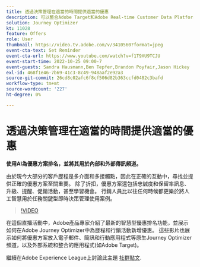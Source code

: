 ```yaml
---
title: 透過決策管理在適當的時間提供適當的優惠
description: 可以整合Adobe Target和Adobe Real-time Customer Data Platform，以提供更個人化的客戶體驗。 在這個直播串流活動中，瞭解整合這兩個平台如何協助企業即時收集資料，然後建立和測試鎖定目標的體驗。 在即時示範中瞭解這項強大功能的端對端流程。
solution: Journey Optimizer
kt: 11028
feature: Offers
role: User
thumbnail: https://video.tv.adobe.com/v/3410560?format=jpeg
event-cta-text: Set Reminder
event-cta-url: https://www.youtube.com/watch?v=f1T9XU9TCJU
event-start-time: 2022-10-25 09:00-7
event-guests: Sandra Hausmann,Ben Tepfer,Brandon Poyfair,Jason Hickey
exl-id: 468f1e46-7b69-41c3-8c49-948aaf2e92a3
source-git-commit: 26cd8c02afc6f8cf506d82b363ccfd0482c3bafd
workflow-type: tm+mt
source-wordcount: '227'
ht-degree: 0%

---
```


# 透過決策管理在適當的時間提供適當的優惠

**使用AI為優惠方案排名，並將其用於內部和外部傳訊頻道。**

由於現今大部分的客戶歷程是多介面和多接觸點，因此在正確的互動中，尋找並提供正確的優惠方案至關重要。 除了折扣，優惠方案還包括忠誠度和保留率訊息、升級、提醒、促銷活動，甚至學習機會。 行銷人員比以往任何時候都更樂於將人工智慧用於任務關鍵型即時決策管理使用案例。

>[!VIDEO](https://video.tv.adobe.com/v/3410560/?quality=12&learn=on)

在這個直播活動中，Adobe產品專家介紹了最新的智慧型優惠排名功能，並展示如何在Adobe Journey Optimizer中為歷程和行銷活動新增優惠。  這些影片也展示如何將優惠方案放入電子郵件、簡訊和行動應用程式等原生Journey Optimizer頻道，以及外部系統和整合的應用程式(如Adobe Target)。

繼續在Adobe Experience League上討論此主題 [社群貼文](https://experienceleaguecommunities.adobe.com/t5/journey-optimizer-discussions/experience-league-live-post-session-discussion-deliver-the-right/m-p/554802#M55).
